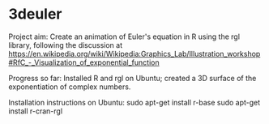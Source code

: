 3deuler
=======

Project aim:
Create an animation of Euler's equation in R using the rgl library, following the discussion at https://en.wikipedia.org/wiki/Wikipedia:Graphics_Lab/Illustration_workshop#RfC_-_Visualization_of_exponential_function

Progress so far: Installed R and rgl on Ubuntu; created a 3D surface of the exponentiation of complex numbers.

Installation instructions on Ubuntu:
sudo apt-get install r-base
sudo apt-get install r-cran-rgl

